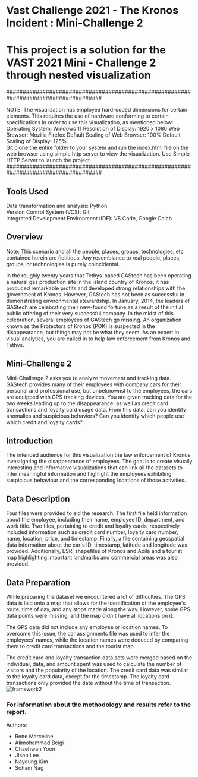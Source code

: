 # Vast Challenge 2021 - The Kronos Incident : Mini-Challenge 2

# This project is a solution for the VAST 2021 Mini - Challenge 2 through nested visualization

#####################################################################################

NOTE: The visualization has employed hard-coded dimensions for certain elements. This requires the use of hardware conforming to certain specifications in order to use this visualization, as mentioned below:
Operating System: Windows 11
Resolution of Display: 1920 x 1080
Web Browser: Mozilla Firefox
Default Scaling of Web Browser: 100%
Default Scaling of Display: 125%  
Git clone the entire folder to your system and run the index.html file on the web browser using simple http server to view the visualization.
Use Simple HTTP Server to launch the project.
#####################################################################################

## Tools Used
Data transformation and analysis: Python  
Version Control System (VCS): Git  
Integrated Development Environment (IDE): VS Code, Google Colab  

## Overview

Note: This scenario and all the people, places, groups, technologies, etc contained herein are fictitious. Any resemblance to real people, places, groups, or technologies is purely coincidental.

In the roughly twenty years that Tethys-based GAStech has been operating a natural gas production site in the island country of Kronos, it has produced remarkable profits and developed strong relationships with the government of Kronos. However, GAStech has not been as successful in demonstrating environmental stewardship.
In January, 2014, the leaders of GAStech are celebrating their new-found fortune as a result of the initial public offering of their very successful company. In the midst of this celebration, several employees of GAStech go missing. An organization known as the Protectors of Kronos (POK) is suspected in the disappearance, but things may not be what they seem. As an expert in visual analytics, you are called in to help law enforcement from Kronos and Tethys.

## Mini-Challenge 2

Mini-Challenge 2 asks you to analyze movement and tracking data. GAStech provides many of their employees with company cars for their personal and professional use, but unbeknownst to the employees, the cars are equipped with GPS tracking devices. You are given tracking data for the two weeks leading up to the disappearance, as well as credit card transactions and loyalty card usage data. From this data, can you identify anomalies and suspicious behaviors? Can you identify which people use which credit and loyalty cards?

## Introduction

The intended audience for this visualization the law enforcement of Kronos investigating the disappearance of employees.
The goal is to create visually interesting and informative visualizations that can link all the datasets to infer meaningful information and highlight the employees exhibiting suspicious behaviour and the corresponding locations of those activities.

## Data Description

Four files were provided to aid the research. The first file held information about the employee, including their name, employee ID, department, and work title. Two files, pertaining to credit and loyalty cards, respectively, included information such as credit card number, loyalty card number, name, location, price, and timestamp. Finally, a file containing geospatial data information about the car's ID, timestamp, latitude and longitude was provided. Additionally, ESRI shapefiles of Kronos and Abila and a tourist map highlighting important landmarks and commercial areas was also provided.

## Data Preparation

While preparing the dataset we encountered a lot of difficulties.  The GPS data is laid onto a map that allows for the identification of the employee's route, time of day, and any stops made along the way. However, some GPS data points were missing, and the map didn't have all locations on it.  

The GPS data did not include any employee or location names. To overcome this issue, the car assignments file was used to infer the employees' names, while the location names were deduced by comparing them to credit card transactions and the tourist map.  

The credit card and loyalty transaction data sets were merged based on the individual, data, and amount spent was used to calculate the number of visitors and the popularity of the location.  The credit card data was similar to the loyalty card data, except for the timestamp. The loyalty card transactions only provided the date without the time of transaction.  
![framework2](https://user-images.githubusercontent.com/118316065/233920974-1d37d932-3fa6-4fbb-8223-926cf1ee9844.png)  

### For information about the methodology and results refer to the report.

Authors:
- Rene Marceline 
- Alimohammad Beigi 
- Chaehwan Yoon 
- Jisoo Lee 
- Nayoung Kim 
- Soham Nag 
